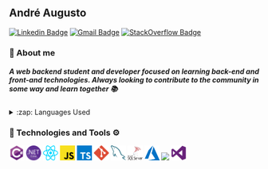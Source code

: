 ## André Augusto

[![Linkedin Badge](https://img.shields.io/badge/-LinkedIn-blue?style=flat-square&logo=Linkedin&logoColor=white&link=https://www.linkedin.com/in/andr%C3%A9-amaral/)](https://www.linkedin.com/in/andr%C3%A9-amaral/)
[![Gmail Badge](https://img.shields.io/badge/-Gmail-D14836?&style=flat-square&logo=Gmail&logoColor=white&link=mailto:andre.augusto222@gmail.com)](mailto:andre.augusto222@gmail.com)
[![StackOverflow Badge](https://img.shields.io/badge/stack%20overflow-FE7A16?logo=stack-overflow&logoColor=white&style=flat-square)](https://stackoverflow.com/users/13916973/andr%c3%a9)

### :wave: About me

##### A web backend student and developer focused on learning back-end and front-and technologies. Always looking to contribute to the community in some way and learn together 📚

<details>
  <summary>:zap: Languages Used</summary>
  <img src="https://github-readme-stats.vercel.app/api/top-langs?username=andre-mit&theme=dark&show_icons=true">
</details>

### 🚀 Technologies and Tools ⚙

<div class="row">
  <img src="https://raw.githubusercontent.com/andre-mit/andre-mit/main/images/csharp.svg" alt="csharp" width="30" height="30"/>
  <img src="https://raw.githubusercontent.com/andre-mit/andre-mit/main/images/dotnet-core.png" alt="asp net core" width="30" height="30"/>
  <img src="https://raw.githubusercontent.com/andre-mit/andre-mit/main/images/react.svg" alt="react" width="30" height="30"/>
  <img src="https://raw.githubusercontent.com/andre-mit/andre-mit/main/images/javascript.svg" alt="javascript" width="30" height="30"/>
  <img src="https://raw.githubusercontent.com/andre-mit/andre-mit/main/images/typescript.svg" alt="typescript" width="30" height="30"/>
  <img src="https://raw.githubusercontent.com/andre-mit/andre-mit/main/images/git.svg" alt="git" width="30" height="30"/>
  <img src="https://raw.githubusercontent.com/andre-mit/andre-mit/main/images/mysql.svg" alt="mysql" width="30" height="30"/>
  <img src="https://raw.githubusercontent.com/andre-mit/andre-mit/main/images/sql-server.svg" alt="sql server" width="30" height="30"/>
  <img src="https://raw.githubusercontent.com/andre-mit/andre-mit/main/images/azure.svg" alt="azure" width="30" height="30"/>
  <img src="https://cdn.svgporn.com/logos/visual-studio-code.svg" height="30">
  <img src="https://github.com/devicons/devicon/blob/master/icons/visualstudio/visualstudio-plain.svg" height="30">
</div>
